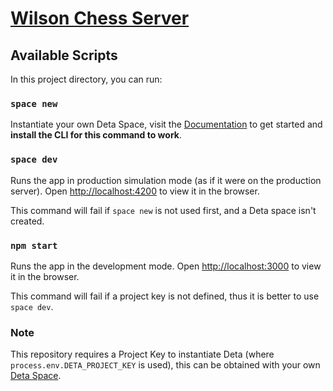 # [Wilson Chess Server](https://nanwar.ca)

## Available Scripts
In this project directory, you can run:
### `space new`

Instantiate your own Deta Space, visit the [Documentation](https://deta.space/docs/en/introduction/start) to get started and **install the CLI for this command to work**.
### `space dev`

Runs the app in production simulation mode (as if it were on the production server).
Open [http://localhost:4200](http://localhost:4200) to view it in the browser.<br />

This command will fail if `space new` is not used first, and a Deta space isn't created.
### `npm start`

Runs the app in the development mode.
Open [http://localhost:3000](http://localhost:3000) to view it in the browser.<br />

This command will fail if a project key is not defined, thus it is better to use `space dev`.



### Note
This repository requires a Project Key to instantiate Deta (where `process.env.DETA_PROJECT_KEY` is used), this can be obtained with your own [Deta Space](https://deta.space).